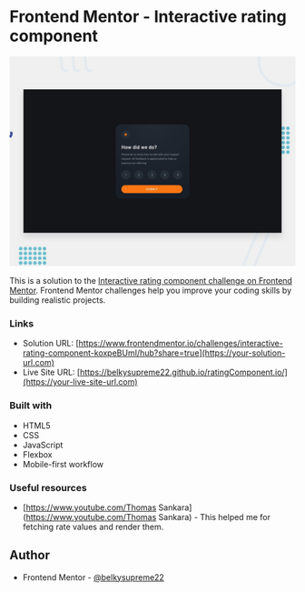 # Frontend Mentor - Interactive rating component

![Design preview for the Interactive rating component coding challenge](./design/desktop-preview.jpg)

This is a solution to the [Interactive rating component challenge on Frontend Mentor](https://www.frontendmentor.io/challenges/interactive-rating-component-koxpeBUmI). Frontend Mentor challenges help you improve your coding skills by building realistic projects.

### Links

- Solution URL: [https://www.frontendmentor.io/challenges/interactive-rating-component-koxpeBUmI/hub?share=true](https://your-solution-url.com)
- Live Site URL: [https://belkysupreme22.github.io/ratingComponent.io/](https://your-live-site-url.com)

### Built with

- HTML5
- CSS
- JavaScript
- Flexbox
- Mobile-first workflow

### Useful resources

- [https://www.youtube.com/Thomas Sankara](https://www.youtube.com/Thomas Sankara) - This helped me for fetching rate values and render them.

## Author

- Frontend Mentor - [@belkysupreme22](https://www.frontendmentor.io/profile/yourusername)
